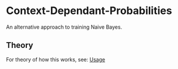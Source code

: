 # Context-Dependant-Probabilities
An alternative approach to training Naive Bayes.

## Theory
For theory of how this works, see: [Usage](https://lwflouisa.github.io/Context-Dependant-Probabilities/Usage/theory.html)
